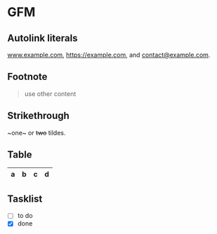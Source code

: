 # GFM

## Autolink literals

www.example.com, https://example.com, and contact@example.com.

## Footnote

> use other content

## Strikethrough

~one~ or ~~two~~ tildes.

## Table

| a   | b   |   c |  d  |
| --- | :-- | --: | :-: |

## Tasklist

- [ ] to do
- [x] done
